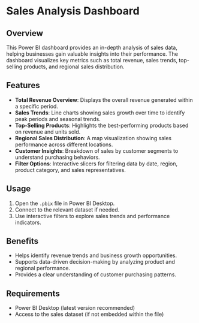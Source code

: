 # Sales Analysis Dashboard

## Overview
This Power BI dashboard provides an in-depth analysis of sales data, helping businesses gain valuable insights into their performance. The dashboard visualizes key metrics such as total revenue, sales trends, top-selling products, and regional sales distribution.

## Features
- **Total Revenue Overview**: Displays the overall revenue generated within a specific period.
- **Sales Trends**: Line charts showing sales growth over time to identify peak periods and seasonal trends.
- **Top-Selling Products**: Highlights the best-performing products based on revenue and units sold.
- **Regional Sales Distribution**: A map visualization showing sales performance across different locations.
- **Customer Insights**: Breakdown of sales by customer segments to understand purchasing behaviors.
- **Filter Options**: Interactive slicers for filtering data by date, region, product category, and sales representatives.

## Usage
1. Open the `.pbix` file in Power BI Desktop.
2. Connect to the relevant dataset if needed.
3. Use interactive filters to explore sales trends and performance indicators.

## Benefits
- Helps identify revenue trends and business growth opportunities.
- Supports data-driven decision-making by analyzing product and regional performance.
- Provides a clear understanding of customer purchasing patterns.

## Requirements
- Power BI Desktop (latest version recommended)
- Access to the sales dataset (if not embedded within the file)


